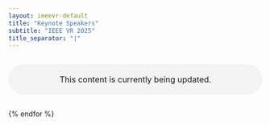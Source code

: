 ```yaml
---
layout: ieeevr-default
title: "Keynote Speakers"
subtitle: "IEEE VR 2025"
title_separator: "|"
---
```

<p style="width:100%; margin: 30px auto; padding: 20px 0; text-align:center; font-size:1rem; border-radius: 30px; background-color: #f3f3f3">This content is currently being updated.</p>
<div style="display:none">
    <div>
<h1>Keynote Speakers</h1>
<div>
    <table class="styled-table">
        <tr>
            <th colspan="3">Speakers</th>
        </tr>
        {% for keynote in site.data.keynotes %}
        <tr>
            <td><a href="#{{ keynote.id }}"><img src="{{ keynote.thumbnail }}" alt="Photo of {{ keynote.name }}"></a></td>
            <td><a href="#{{ keynote.id }}">{{ keynote.name }}</a></td>
            <td style="font-size: 0.875em;">{{ keynote.day }}, {{ keynote.start }} - {{ keynote.end }} ({{ keynote.timezone }})<br>Room: {{ keynote.room }}</td>
        </tr>
        {% endfor %}
    </table>
</div>
{% for keynote in site.data.keynotes %}
<br />
<div id="{{ keynote.id }}">
    <center><strong><big>{{ keynote.name }}</big></strong></center>
    <center>{{ keynote.affiliation }}</center>
    <br />
    <center><img src="{{ keynote.photo }}" alt="Photo of {{ keynote.name }}" width="50%"></center>
    <br />
    <center><big><strong>{{ keynote.title }}</strong></big></center>
    <center><small>{{ keynote.day }}, {{ keynote.start }} - {{ keynote.end }} ({{ keynote.timezone }})<br>Room: {{ keynote.room }}</small></center>
    {% if keynote.chair %}
    <center><small>Session Chair: <b style="font-family: 'Courier New', monospace; color: black;">{{ keynote.chair }}</b></small></center>
    {% endif %}    
    <p>
        <strong>Abstract</strong><br />
        {{ keynote.abstract }}
    </p>
    <p>
        <strong>Bio</strong><br />
        {{ keynote.bio }}
    </p>
    <hr>
</div>
    
</div>
</div>
</div>
{% endfor %}

